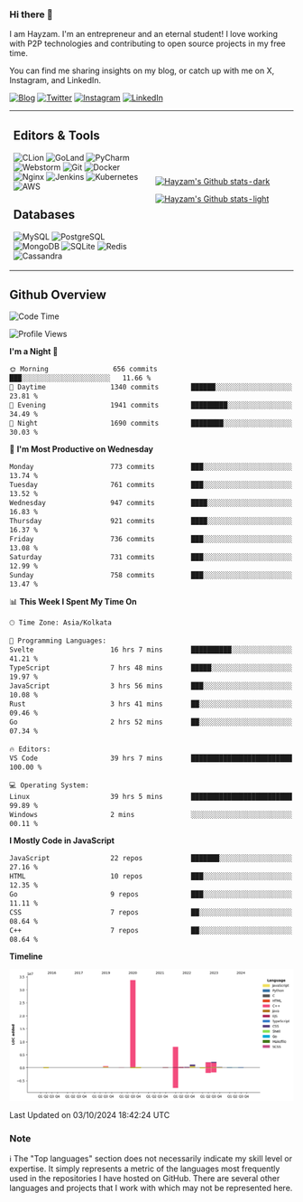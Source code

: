 ### Hi there 👋

I am Hayzam. I'm an entrepreneur and an eternal student! I love working with P2P technologies and contributing to open source projects in my free time.

You can find me sharing insights on my blog, or catch up with me on X, Instagram, and LinkedIn.

[![Blog](https://img.shields.io/badge/Blog-%2312100E.svg?&style=for-the-badge&logo=medium&logoColor=white)](https://hayzam.com)
[![Twitter](https://img.shields.io/badge/Twitter-%231DA1F2.svg?&style=for-the-badge&logo=X&logoColor=white)](https://twitter.com/hayzam_js)
[![Instagram](https://img.shields.io/badge/Instagram-%23E4405F.svg?&style=for-the-badge&logo=instagram&logoColor=white)](https://instagram.com/hayzam.ts)
[![LinkedIn](https://img.shields.io/badge/LinkedIn-%230077B5.svg?&style=for-the-badge&logo=linkedin&logoColor=white)](https://www.linkedin.com/in/hayzam-s-2b9b95139/)

<table width="100%">
<tr>
<td width="50%">

## Editors & Tools

![CLion](https://img.shields.io/badge/-CLion-000000?style=flat&logo=CLion)
![GoLand](https://img.shields.io/badge/-GoLand-000000?style=flat&logo=Goland)
![PyCharm](https://img.shields.io/badge/-PyCharm-000000?style=flat&logo=PyCharm)
![Webstorm](https://img.shields.io/badge/-WebStorm-000000?style=flat&logo=WebStorm)
![Git](https://img.shields.io/badge/-Git-000000?style=flat&logo=git)
![Docker](https://img.shields.io/badge/-Docker-000000?style=flat&logo=docker)
![Nginx](https://img.shields.io/badge/-Nginx-000000?style=flat&logo=nginx)
![Jenkins](https://img.shields.io/badge/-Jenkins-000000?style=flat&logo=jenkins)
![Kubernetes](https://img.shields.io/badge/-Kubernetes-000000?style=flat&logo=kubernetes)
![AWS](https://img.shields.io/badge/-AWS-000000?style=flat&logo=amazon-aws)

## Databases

![MySQL](https://img.shields.io/badge/-MySQL-000000?style=flat&logo=mysql)
![PostgreSQL](https://img.shields.io/badge/-PostgreSQL-000000?style=flat&logo=postgresql)
![MongoDB](https://img.shields.io/badge/-MongoDB-000000?style=flat&logo=mongodb)
![SQLite](https://img.shields.io/badge/-SQLite-000000?style=flat&logo=sqlite)
![Redis](https://img.shields.io/badge/-Redis-000000?style=flat&logo=redis)
![Cassandra](https://img.shields.io/badge/-Cassandra-000000?style=flat&logo=apache-cassandra)
</div>

<td width="50%">
 
[![Hayzam's Github stats-dark](https://github-readme-stats.vercel.app/api?username=hayzamjs&show_icons=true&theme=dark#gh-dark-mode-only)](https://github.com/anuraghazra/github-readme-stats#gh-dark-mode-only)
 
[![Hayzam's Github stats-light](https://github-readme-stats.vercel.app/api?username=hayzamjs&show_icons=true&theme=default#gh-light-mode-only)](https://github.com/anuraghazra/github-readme-stats#gh-light-mode-only)

</td>
</tr>
</table>
 
## Github Overview


<!--START_SECTION:waka-->
![Code Time](http://img.shields.io/badge/Code%20Time-1%2C184%20hrs%2057%20mins-blue)

![Profile Views](http://img.shields.io/badge/Profile%20Views-0-blue)

**I'm a Night 🦉** 

```text
🌞 Morning                656 commits         ███░░░░░░░░░░░░░░░░░░░░░░   11.66 % 
🌆 Daytime                1340 commits        ██████░░░░░░░░░░░░░░░░░░░   23.81 % 
🌃 Evening                1941 commits        █████████░░░░░░░░░░░░░░░░   34.49 % 
🌙 Night                  1690 commits        ████████░░░░░░░░░░░░░░░░░   30.03 % 
```
📅 **I'm Most Productive on Wednesday** 

```text
Monday                   773 commits         ███░░░░░░░░░░░░░░░░░░░░░░   13.74 % 
Tuesday                  761 commits         ███░░░░░░░░░░░░░░░░░░░░░░   13.52 % 
Wednesday                947 commits         ████░░░░░░░░░░░░░░░░░░░░░   16.83 % 
Thursday                 921 commits         ████░░░░░░░░░░░░░░░░░░░░░   16.37 % 
Friday                   736 commits         ███░░░░░░░░░░░░░░░░░░░░░░   13.08 % 
Saturday                 731 commits         ███░░░░░░░░░░░░░░░░░░░░░░   12.99 % 
Sunday                   758 commits         ███░░░░░░░░░░░░░░░░░░░░░░   13.47 % 
```


📊 **This Week I Spent My Time On** 

```text
🕑︎ Time Zone: Asia/Kolkata

💬 Programming Languages: 
Svelte                   16 hrs 7 mins       ██████████░░░░░░░░░░░░░░░   41.21 % 
TypeScript               7 hrs 48 mins       █████░░░░░░░░░░░░░░░░░░░░   19.97 % 
JavaScript               3 hrs 56 mins       ███░░░░░░░░░░░░░░░░░░░░░░   10.08 % 
Rust                     3 hrs 41 mins       ██░░░░░░░░░░░░░░░░░░░░░░░   09.46 % 
Go                       2 hrs 52 mins       ██░░░░░░░░░░░░░░░░░░░░░░░   07.34 % 

🔥 Editors: 
VS Code                  39 hrs 7 mins       █████████████████████████   100.00 % 

💻 Operating System: 
Linux                    39 hrs 5 mins       █████████████████████████   99.89 % 
Windows                  2 mins              ░░░░░░░░░░░░░░░░░░░░░░░░░   00.11 % 
```

**I Mostly Code in JavaScript** 

```text
JavaScript               22 repos            ███████░░░░░░░░░░░░░░░░░░   27.16 % 
HTML                     10 repos            ███░░░░░░░░░░░░░░░░░░░░░░   12.35 % 
Go                       9 repos             ███░░░░░░░░░░░░░░░░░░░░░░   11.11 % 
CSS                      7 repos             ██░░░░░░░░░░░░░░░░░░░░░░░   08.64 % 
C++                      7 repos             ██░░░░░░░░░░░░░░░░░░░░░░░   08.64 % 
```



**Timeline**

![Lines of Code chart](https://raw.githubusercontent.com/hayzamjs/hayzamjs/main/assets/bar_graph.png)


 Last Updated on 03/10/2024 18:42:24 UTC
<!--END_SECTION:waka-->


### Note 

:information_source: The "Top languages" section does not necessarily indicate my skill level or expertise. It simply represents a metric of the languages most frequently used in the repositories I have hosted on GitHub. There are several other languages and projects that I work with which may not be represented here. 


